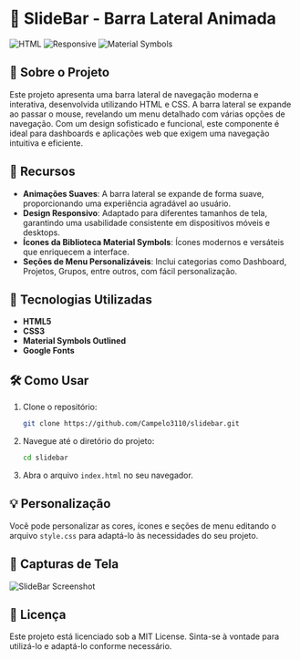 # 🎨 SlideBar - Barra Lateral Animada

![HTML](https://img.shields.io/badge/HTML-CSS-blue)
![Responsive](https://img.shields.io/badge/Responsive-Design-orange)
![Material Symbols](https://img.shields.io/badge/Material-Symbols-green)

## 🌟 Sobre o Projeto

Este projeto apresenta uma barra lateral de navegação moderna e interativa, desenvolvida utilizando HTML e CSS. A barra lateral se expande ao passar o mouse, revelando um menu detalhado com várias opções de navegação. Com um design sofisticado e funcional, este componente é ideal para dashboards e aplicações web que exigem uma navegação intuitiva e eficiente.

## 🎨 Recursos

- **Animações Suaves**: A barra lateral se expande de forma suave, proporcionando uma experiência agradável ao usuário.
- **Design Responsivo**: Adaptado para diferentes tamanhos de tela, garantindo uma usabilidade consistente em dispositivos móveis e desktops.
- **Ícones da Biblioteca Material Symbols**: Ícones modernos e versáteis que enriquecem a interface.
- **Seções de Menu Personalizáveis**: Inclui categorias como Dashboard, Projetos, Grupos, entre outros, com fácil personalização.

## 🚀 Tecnologias Utilizadas

- **HTML5**
- **CSS3**
- **Material Symbols Outlined**
- **Google Fonts**

## 🛠️ Como Usar

1. Clone o repositório:
   ```bash
   git clone https://github.com/Campelo3110/slidebar.git
   ```
2. Navegue até o diretório do projeto:
   ```bash
   cd slidebar
   ```
3. Abra o arquivo `index.html` no seu navegador.

## 💡 Personalização

Você pode personalizar as cores, ícones e seções de menu editando o arquivo `style.css` para adaptá-lo às necessidades do seu projeto.

## 📸 Capturas de Tela

![SlideBar Screenshot](https://imgur.com/QAqGBal.gif)

## 📝 Licença

Este projeto está licenciado sob a MIT License. Sinta-se à vontade para utilizá-lo e adaptá-lo conforme necessário.
